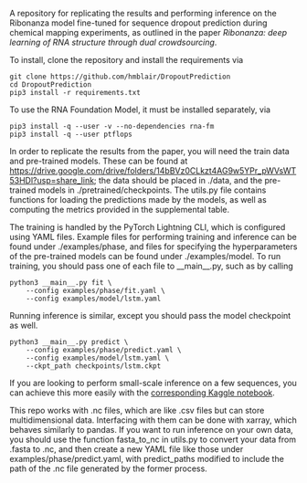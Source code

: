 A repository for replicating the results and performing inference on the Ribonanza
model fine-tuned for sequence dropout prediction during chemical mapping experiments,
as outlined in the paper _Ribonanza: deep learning of RNA structure through dual crowdsourcing_. 

To install, clone the repository and install the requirements via
```
git clone https://github.com/hmblair/DropoutPrediction
cd DropoutPrediction
pip3 install -r requirements.txt
```

To use the RNA Foundation Model, it must be installed separately, via
```
pip3 install -q --user -v --no-dependencies rna-fm 
pip3 install -q --user ptflops
```

In order to replicate the results from the paper, you will need the train data 
and pre-trained models. These can be found at https://drive.google.com/drive/folders/14bBVz0CLkzt4AG9w5YPr_pWVsWT53HDl?usp=share_link;
the data should be placed in ./data, and the pre-trained models in ./pretrained/checkpoints.
The utils.py file contains functions for loading the predictions made by the
models, as well as computing the metrics provided in the supplemental table. 

The training is handled by the PyTorch Lightning CLI, which is configured using
YAML files. Example files for performing training and inference can be found
under ./examples/phase, and files for specifying the hyperparameters of the
pre-trained models can be found under ./examples/model. To run training, you
should pass one of each file to \_\_main__.py, such as by calling 
```
python3 __main__.py fit \
    --config examples/phase/fit.yaml \
    --config examples/model/lstm.yaml
```
Running inference is similar, except you should pass the model checkpoint as well. 
```
python3 __main__.py predict \
    --config examples/phase/predict.yaml \
    --config examples/model/lstm.yaml \
    --ckpt_path checkpoints/lstm.ckpt
```

If you are looking to perform small-scale inference on a few sequences, you can 
achieve this more easily with the [corresponding Kaggle notebook](https://www.kaggle.com/code/hmblair/ribonanzanet-drop-inference).

This repo works with .nc files, which are like .csv files but can store multidimensional
data. Interfacing with them can be done with xarray, which behaves similarly
to pandas. If you want to run inference on your own data, you should use the function 
fasta_to_nc in utils.py to convert your data from .fasta to .nc, and then create 
a new YAML file like those under examples/phase/predict.yaml, with predict_paths
modified to include the path of the .nc file generated by the former process.